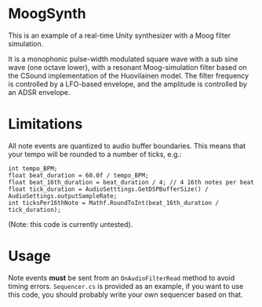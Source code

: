 # MoogSynth

This is an example of a real-time Unity synthesizer with a Moog filter simulation.

It is a monophonic pulse-width modulated square wave with a sub sine wave (one octave lower), with a resonant Moog-simulation filter based on the CSound implementation of the Huovilainen model. The filter frequency is controlled by a LFO-based envelope, and the amplitude is controlled by an ADSR envelope.

# Limitations

All note events are quantized to audio buffer boundaries. This means that your tempo will be rounded to a number of ticks, e.g.:

    int tempo_BPM;
    float beat_duration = 60.0f / tempo_BPM;
    float beat_16th_duration = beat_duration / 4; // 4 16th notes per beat
    float tick_duration = AudioSetttings.GetDSPBufferSize() / AudioSettings.outputSampleRate;
    int ticksPer16thNote = Mathf.RoundToInt(beat_16th_duration / tick_duration);

(Note: this code is currently untested).

# Usage

Note events **must** be sent from an `OnAudioFilterRead` method to avoid timing errors. `Sequencer.cs` is provided as an example, if you want to use this code, you should probably write your own sequencer based on that.
